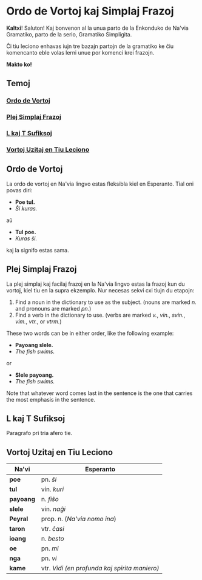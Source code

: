# Ordo de Vortoj kaj Simplaj Frazoj

**Kaltxì**! Saluton! Kaj bonvenon al la unua parto de la Enkonduko de Na'via Gramatiko, parto de la serio, Gramatiko Simpligita.

Ĉi tiu leciono enhavas iujn tre bazajn partojn de la gramatiko ke ĉiu komencanto eble volas lerni unue por komenci krei frazojn.

**Makto ko!**

## Temoj

### [Ordo de Vortoj](#1)

### [Plej Simplaj Frazoj](#2)

### [L kaj T Sufiksoj](#3)

### [Vortoj Uzitaj en Tiu Leciono](#v)

<span id="1">
</span>

## Ordo de Vortoj

La ordo de vortoj en Na'via lingvo estas fleksibla kiel en Esperanto. Tial oni povas diri:

- **Poe tul.**
- _Ŝi kuras._

aŭ

- **Tul poe.**
- _Kuras ŝi._

kaj la signifo estas sama.

<span id="2">
</span>

## Plej Simplaj Frazoj

La plej simplaj kaj facilaj frazoj en la Na'via lingvo estas la frazoj kun du vortoj, kiel tiu en la supra ekzemplo. 
Nur necesas sekvi cxi tiujn du etapojn:

1. Find a noun in the dictionary to use as the subject. (nouns are marked _n._ and pronouns are marked _pn._)
2. Find a verb in the dictionary to use. (verbs are marked _v._, _vin._, _svin._, _vim._, _vtr._, or _vtrm._)

These two words can be in either order, like the following example:

- **Payoang slele.**
- _The fish swims._

or

- **Slele payoang.**
- _The fish swims._

Note that whatever word comes last in the sentence is the one that carries the most emphasis in the sentence.

<span id="3">
</span>

## L kaj T Sufiksoj

Paragrafo pri tria afero tie.

<span id="v">
</span>

## Vortoj Uzitaj en Tiu Leciono

Na'vi       | Esperanto
----------- | ---------------------------------------------
**poe**     | pn. _ŝi_
**tul**     | vin. _kuri_
**payoang** | n. _fiŝo_
**slele**   | vin. _naĝi_
**Peyral**  | prop. n. (_Na'via nomo ina_)
**taron**   | vtr. _ĉasi_
**ioang**   | n. _besto_
**oe**      | pn. _mi_
**nga**     | pn. _vi_
**kame**    | vtr. _Vidi (en profunda kaj spirita maniero)_
